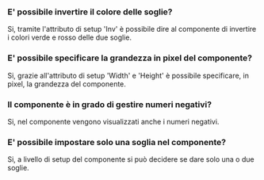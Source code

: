 ### **E' possibile invertire il colore delle soglie?**

Si, tramite l'attributo di setup 'Inv' è possibile dire al componente di invertire i colori verde e rosso delle due soglie.

### **E' possibile specificare la grandezza in pixel del componente?**

Si, grazie all'attributo di setup 'Width' e 'Height' è possibile specificare, in pixel, la grandezza del componente.

### **Il componente è in grado di gestire numeri negativi?**

Si, nel componente vengono visualizzati anche i numeri negativi.

### **E' possibile impostare solo una soglia nel componente?**

Si, a livello di setup del componente si può decidere se dare solo una o due soglie.

